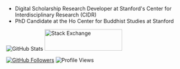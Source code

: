 * Digital Scholarship Research Developer at Stanford's Center for Interdisciplinary Research (CIDR)
* PhD Candidate at the Ho Center for Buddhist Studies at Stanford

<img alt="GitHub Stats" src="https://github-readme-stats.vercel.app/api?username=simonwiles&count_private=true&show_icons=true">
<a href="https://stackexchange.com/users/32039/simon" alight="right">
  <img src="https://stackexchange.com/users/flair/32039.png" width="208" height="58" alt="Stack Exchange">
</a>

<a href="https://github.com/simonwiles"><img alt="GitHub Followers" src="https://img.shields.io/github/followers/simonwiles?label=follow&style=social"></a>
<img alt="Profile Views" src="https://gpvc.arturio.dev/simonwiles"> 

